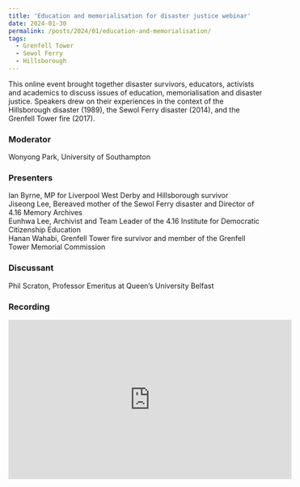 ```yaml
---
title: 'Education and memorialisation for disaster justice webinar'
date: 2024-01-30
permalink: /posts/2024/01/education-and-memorialisation/
tags:
  - Grenfell Tower
  - Sewol Ferry
  - Hillsborough
---
```


This online event brought together disaster survivors, educators, activists and academics to discuss issues of education, memorialisation and disaster justice. Speakers drew on their experiences in the context of the Hillsborough disaster (1989), the Sewol Ferry disaster (2014), and the Grenfell Tower fire (2017). 

### Moderator <br/>
Wonyong Park, University of Southampton

### Presenters <br/>
Ian Byrne, MP for Liverpool West Derby and Hillsborough survivor <br/>
Jiseong Lee, Bereaved mother of the Sewol Ferry disaster and Director of 4.16 Memory Archives <br/>
Eunhwa Lee, Archivist and Team Leader of the 4.16 Institute for Democratic Citizenship Education <br/>
Hanan Wahabi, Grenfell Tower fire survivor and member of the Grenfell Tower Memorial Commission <br/>

### Discussant <br/>
Phil Scraton, Professor Emeritus at Queen’s University Belfast <br/>

### Recording <br/>
<iframe width="560" height="315" src="https://www.youtube.com/embed/x8rtUR5yARs?si=-n8XuznsiQEQ6pcJ" title="YouTube video player" frameborder="0" allow="accelerometer; autoplay; clipboard-write; encrypted-media; gyroscope; picture-in-picture; web-share" referrerpolicy="strict-origin-when-cross-origin" allowfullscreen></iframe>